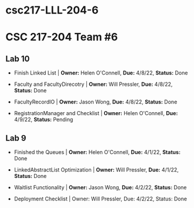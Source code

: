 # csc217-LLL-204-6

# CSC 217-204 Team #6


## Lab 10

- Finish Linked List | **Owner:** Helen O'Connell, **Due:** 4/8/22, **Status:** Done

- Faculty and FacultyDirecotry | **Owner:** Will Pressler, **Due:** 4/8/22, **Status:** Done

- FacultyRecordIO | **Owner:** Jason Wong, **Due:** 4/8/22, **Status:** Done

- RegistrationManager and Checklist | **Owner:** Helen O'Connell, **Due:** 4/9/22, **Status:** Pending


## Lab 9

- Finished the Queues | **Owner:** Helen O'Connell, **Due:** 4/1/22, **Status:** Done

- LinkedAbstractList Optimization | **Owner:** Will Pressler, **Due:** 4/1/22, **Status:** Done

- Waitlist Functionality | **Owner:** Jason Wong, **Due:** 4/2/22, **Status:** Done

- Deployment Checklist | Owner: Will Pressler, Due: 4/2/22, Status: Done

